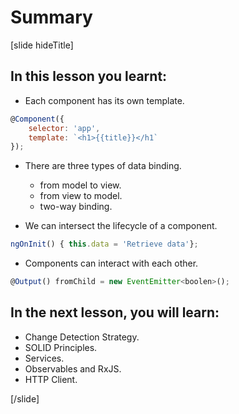 # Summary

[slide hideTitle]

## In this lesson you learnt:

- Each component has its own template.
```js
@Component({ 
    selector: 'app', 
    template: `<h1>{{title}}</h1`
});
```
- There are three types of data binding.
    - from model to view.
    - from view to model.
    - two-way binding.
    
- We can intersect the lifecycle of a component.
```js
ngOnInit() { this.data = 'Retrieve data'};
```
- Components can interact with each other.
```js
@Output() fromChild = new EventEmitter<boolen>();
```

## In the next lesson, you will learn:

- Change Detection Strategy​.
- SOLID Principles​.
- Services​.
- Observables and RxJS​.
- HTTP Client.

[/slide]